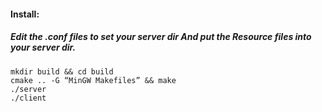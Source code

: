 #### Install:
##### Edit the .conf files to set your server dir And put the Resource files into your server dir.

```shell
mkdir build && cd build
cmake .. -G “MinGW Makefiles” && make
./server
./client
```
